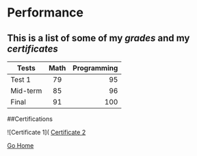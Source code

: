 # Performance

## This is a list of some of my _grades_ and my _certificates_

| Tests | Math | Programming |
|-------|:-------:|-----:|
| Test 1 | 79 | 95 |
| Mid-term | 85 | 96 |
| Final | 91 | 100 |


##Certifications

![Certificate 1](
[Certificate 2](https://www.creativecertificates.com/wp-content/uploads/2014/03/certificate-of-excellence.jpg)

[Go Home](./README.md)
